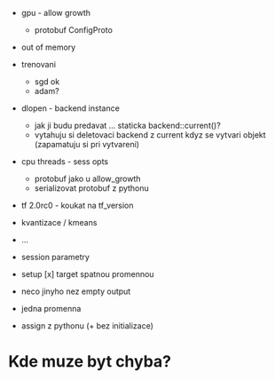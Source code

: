
- gpu - allow growth
  - protobuf ConfigProto

- out of memory

- trenovani
  - sgd ok
  - adam?

- dlopen - backend instance
  - jak ji budu predavat ... staticka backend::current()?
  - vytahuju si deletovaci backend z current kdyz se vytvari objekt (zapamatuju si pri vytvareni)

- cpu threads - sess opts
  - protobuf jako u allow_growth
  - serializovat protobuf z pythonu

- tf 2.0rc0 - koukat na tf_version
- kvantizace / kmeans
- ...





- session parametry
- setup
[x] target spatnou promennou
- neco jinyho nez empty output

- jedna promenna
- assign z pythonu (+ bez initializace)

# Kde muze byt chyba?
